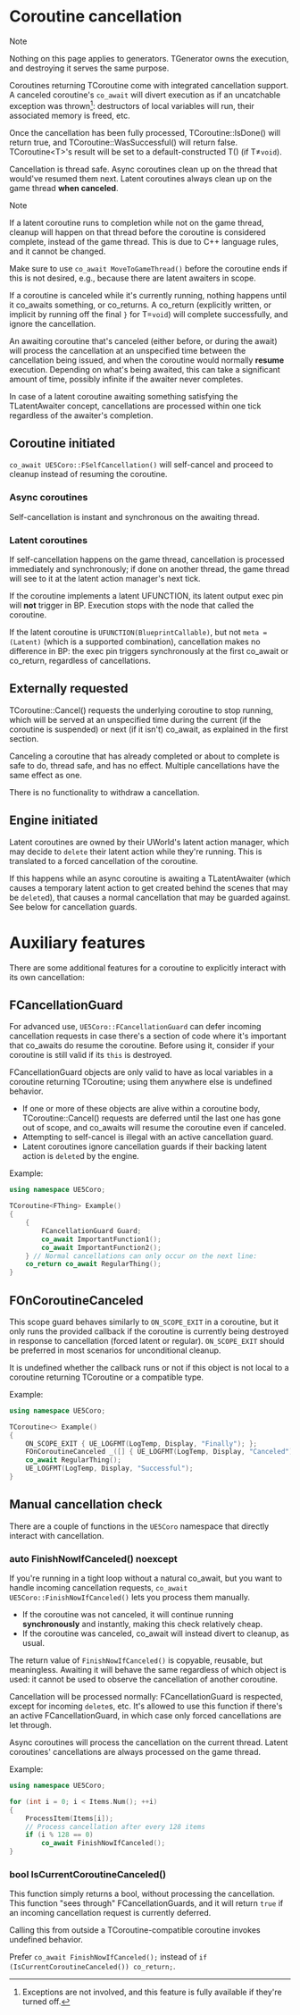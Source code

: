 # Coroutine cancellation

> [!NOTE]
> Nothing on this page applies to generators.
> TGenerator owns the execution, and destroying it serves the same purpose.

Coroutines returning TCoroutine come with integrated cancellation support.
A canceled coroutine's `co_await` will divert execution as if an uncatchable
exception was thrown[^noexcept]:
destructors of local variables will run, their associated memory is freed, etc.

[^noexcept]: Exceptions are not involved, and this feature is fully available if
             they're turned off.

Once the cancellation has been fully processed, TCoroutine::IsDone() will return
true, and TCoroutine::WasSuccessful() will return false.
TCoroutine\<T\>'s result will be set to a default-constructed T() (if T≠`void`).

Cancellation is thread safe.
Async coroutines clean up on the thread that would've resumed them next.
Latent coroutines always clean up on the game thread **when canceled**.

> [!NOTE]
> If a latent coroutine runs to completion while not on the game thread, cleanup
> will happen on that thread before the coroutine is considered complete,
> instead of the game thread.
> This is due to C++ language rules, and it cannot be changed.
>
> Make sure to use `co_await MoveToGameThread()` before the coroutine ends if
> this is not desired, e.g., because there are latent awaiters in scope.

If a coroutine is canceled while it's currently running, nothing happens until
it co_awaits something, or co_returns.
A co_return (explicitly written, or implicit by running off the final `}` for
T=`void`) will complete successfully, and ignore the cancellation.

An awaiting coroutine that's canceled (either before, or during the await) will
process the cancellation at an unspecified time between the cancellation being
issued, and when the coroutine would normally **resume** execution.
Depending on what's being awaited, this can take a significant amount of time,
possibly infinite if the awaiter never completes.

In case of a latent coroutine awaiting something satisfying the TLatentAwaiter
concept, cancellations are processed within one tick regardless of the awaiter's
completion.

## Coroutine initiated

`co_await UE5Coro::FSelfCancellation()` will self-cancel and proceed to cleanup
instead of resuming the coroutine.

### Async coroutines

Self-cancellation is instant and synchronous on the awaiting thread.

### Latent coroutines

If self-cancellation happens on the game thread, cancellation is processed
immediately and synchronously; if done on another thread, the game thread will
see to it at the latent action manager's next tick.

If the coroutine implements a latent UFUNCTION, its latent output exec pin will
**not** trigger in BP.
Execution stops with the node that called the coroutine.

If the latent coroutine is `UFUNCTION(BlueprintCallable)`, but not
`meta = (Latent)` (which is a supported combination), cancellation makes no
difference in BP: the exec pin triggers synchronously at the first co_await
or co_return, regardless of cancellations.

## Externally requested

TCoroutine::Cancel() requests the underlying coroutine to stop running, which
will be served at an unspecified time during the current (if the coroutine is
suspended) or next (if it isn't) co_await, as explained in the first section.

Canceling a coroutine that has already completed or about to complete is safe to
do, thread safe, and has no effect.
Multiple cancellations have the same effect as one.

There is no functionality to withdraw a cancellation.

## Engine initiated

Latent coroutines are owned by their UWorld's latent action manager, which may
decide to `delete` their latent action while they're running.
This is translated to a forced cancellation of the coroutine.

If this happens while an async coroutine is awaiting a TLatentAwaiter (which
causes a temporary latent action to get created behind the scenes that may be
`delete`d), that causes a normal cancellation that may be guarded against.
See below for cancellation guards.

# Auxiliary features

There are some additional features for a coroutine to explicitly interact with
its own cancellation:

## FCancellationGuard

For advanced use, `UE5Coro::FCancellationGuard` can defer incoming cancellation
requests in case there's a section of code where it's important that co_awaits
do resume the coroutine.
Before using it, consider if your coroutine is still valid if its `this` is
destroyed.

FCancellationGuard objects are only valid to have as local variables in a
coroutine returning TCoroutine; using them anywhere else is undefined behavior.

* If one or more of these objects are alive within a coroutine body,
  TCoroutine::Cancel() requests are deferred until the last one has gone out of
  scope, and co_awaits will resume the coroutine even if canceled.
* Attempting to self-cancel is illegal with an active cancellation guard.
* Latent coroutines ignore cancellation guards if their backing latent action is
  `delete`d by the engine.

Example:
```cpp
using namespace UE5Coro;

TCoroutine<FThing> Example()
{
    {
        FCancellationGuard Guard;
        co_await ImportantFunction1();
        co_await ImportantFunction2();
    } // Normal cancellations can only occur on the next line:
    co_return co_await RegularThing();
}
```

## FOnCoroutineCanceled

This scope guard behaves similarly to `ON_SCOPE_EXIT` in a coroutine, but it
only runs the provided callback if the coroutine is currently being destroyed in
response to cancellation (forced latent or regular).
`ON_SCOPE_EXIT` should be preferred in most scenarios for unconditional cleanup.

It is undefined whether the callback runs or not if this object is not local to
a coroutine returning TCoroutine or a compatible type.

Example:
```cpp
using namespace UE5Coro;

TCoroutine<> Example()
{
    ON_SCOPE_EXIT { UE_LOGFMT(LogTemp, Display, "Finally"); };
    FOnCoroutineCanceled _([] { UE_LOGFMT(LogTemp, Display, "Canceled"); });
    co_await RegularThing();
    UE_LOGFMT(LogTemp, Display, "Successful");
}
```

## Manual cancellation check

There are a couple of functions in the `UE5Coro` namespace that directly
interact with cancellation.

### auto FinishNowIfCanceled() noexcept

If you're running in a tight loop without a natural co_await, but you want to
handle incoming cancellation requests, `co_await UE5Coro::FinishNowIfCanceled()`
lets you process them manually.

* If the coroutine was not canceled, it will continue running **synchronously**
  and instantly, making this check relatively cheap.
* If the coroutine was canceled, co_await will instead divert to cleanup,
  as usual.

The return value of `FinishNowIfCanceled()` is copyable, reusable, but
meaningless.
Awaiting it will behave the same regardless of which object is used: it cannot
be used to observe the cancellation of another coroutine.

Cancellation will be processed normally: FCancellationGuard is respected, except
for incoming `delete`s, etc.
It's allowed to use this function if there's an active FCancellationGuard, in
which case only forced cancellations are let through.

Async coroutines will process the cancellation on the current thread.
Latent coroutines' cancellations are always processed on the game thread.

Example:
```cpp
using namespace UE5Coro;

for (int i = 0; i < Items.Num(); ++i)
{
    ProcessItem(Items[i]);
    // Process cancellation after every 128 items
    if (i % 128 == 0)
        co_await FinishNowIfCanceled();
}
```

### bool IsCurrentCoroutineCanceled()

This function simply returns a bool, without processing the cancellation.
This function "sees through" FCancellationGuards, and it will return `true` if
an incoming cancellation request is currently deferred.

Calling this from outside a TCoroutine-compatible coroutine invokes undefined
behavior.

Prefer `co_await FinishNowIfCanceled();` instead of
`if (IsCurrentCoroutineCanceled()) co_return;`.
